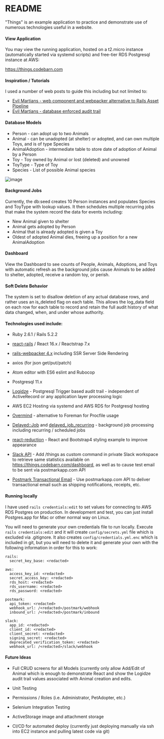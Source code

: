 # README

"Things" is an example application to practice and demonstrate use of numerous technologies useful in a website.

#### View Application
You may view the running application, hosted on a t2.micro instance (automatically started via systemd scripts) and free-tier RDS Postgresql instance at AWS:

https://things.codebarn.com

#### Inspiration / Tutorials

I used a number of web posts to guide this including but not limited to:

* [Evil Martians - web component and webpacker alternative to Rails Asset Pipeline](https://evilmartians.com/chronicles/evil-front-part-1)
* [Evil Martians - database enforced audit trail](https://evilmartians.com/chronicles/introducing-logidze)

#### Database Models
  * Person - can adopt up to two Animals
  * Animal - can be unadopted (at shelter) or adopted, and can own multiple Toys, and is of type Species
  * AnimalAdoption - intermediate table to store date of adoption of Animal by a Person
  * Toy - Toy owned by Animal or lost (deleted) and unowned
  * ToyType - Type of Toy
  * Species - List of possible Animal species

![image](https://user-images.githubusercontent.com/953248/43428501-2ce873ca-9424-11e8-94e9-e379c073f8c4.png)

#### Background Jobs
Currently, the db:seed creates 10 Person instances and populates Species and ToyType with lookup values.  It then schedules multiple recurring jobs that make the system record the data for events including:
  * New Animal given to shelter
  * Animal gets adopted by Person
  * Animal that is already adopted is given a Toy
  * Oldest of adopted Animal dies, freeing up a position for a new AnimalAdoption

#### Dashboard
View the Dashboard to see counts of People, Animals, Adoptions, and Toys with automatic refresh as the background jobs cause Animals to be added to shelter, adopted, receive a random toy, or perish.

#### Soft Delete Behavior
The system is set to disallow deletion of any actual database rows, and rather uses an is_deleted flag on each table.  This allows the log_data field on each row for each table to record and retain the full audit history of what data changed, when, and under whose authority.

#### Technologies used include:

* Ruby 2.6.1 / Rails 5.2.2

* [react-rails](https://github.com/reactjs/react-rails) / React 16.x / Reactstrap 7.x

* [rails-webpacker 4.x](https://github.com/rails/webpacker.git) including SSR Server Side Rendering

* axios (for json get/put/patch)

* Atom editor with ES6 eslint and Rubocop

* Postgresql 11.x

* [Logidze](https://github.com/palkan/logidze) - Postgresql Trigger based audit trail - independent of ActiveRecord or any application layer processing logic

* AWS EC2 Hosting via systemd and AWS RDS for Postgresql hosting

* [Overmind](https://github.com/DarthSim/overmind) - alternative to Foreman for Procfile usage

* [Delayed::Job](https://github.com/collectiveidea/delayed_job) and [delayed_job_recurring](https://github.com/amitree/delayed_job_recurring) - background job processing including recurring / scheduled jobs

* [react-reduction](https://github.com/reduction-admin/react-reduction) - React and Bootstrap4 styling example to improve appearance

* [Slack API](https://api.slack.com/#read_the_docs) - Add /things as custom command in private Slack workspace to retrieve same statistics available on https://things.codebarn.com/dashboard, as well as to cause test email to be sent via postmarkapp.com API

* [Postmark Transactional Email](https://postmarkapp.com/developer) - Use postmarkapp.com API to deliver transactional email such as shipping notifications, receipts, etc.

#### Running locally

I have used `rails credentials:edit` to set values for connecting to AWS RDS Postgres on production.  In development and test, you can just install Postgres.app for Mac or other normal way on Linux.

You will need to generate your own credentials file to run locally.  Execute `rails credentials:edit` and it will create `config/secrets.yml` file which is excluded via .gitignore.  It also creates `config/credentials.yml.enc` which is included in git, but you will need to delete it and generate your own with the following information in order for this to work:

```
rails:
  secret_key_base: <redacted>

aws:
  access_key_id: <redacted>
  secret_access_key: <redacted>
  rds_host: <redacted>
  rds_username: <redacted>
  rds_password: <redacted>

postmark:
  api_token: <redacted>
  webhook_url: /<redacted>/postmark/webhook
  inbound_url: /<redacted>/postmark/inbound

slack:
  app_id: <redacted>
  client_id: <redacted>
  client_secret: <redacted>
  signing_secret: <redacted>
  deprecated_verification_token: <redacted>
  webhook_url: /<redacted>/slack/webhook
```

#### Future Ideas

* Full CRUD screens for all Models (currently only allow Add/Edit of Animal which is enough to demonstrate React and show the Logidze audit trail values associated with Animal creation and edits.

* Unit Testing

* Permissions / Roles (i.e. Administrator, PetAdopter, etc.)

* Selenium Integration Testing

* ActiveStorage image and attachment storage

* CI/CD for automated deploy (currently just deploying manually via ssh into EC2 instance and pulling latest code via git)

